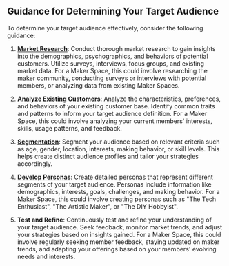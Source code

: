 ## Guidance for Determining Your Target Audience

To determine your target audience effectively, consider the following guidance:

1. [**Market Research**](https://github.com/mrthomware/MakerSpace/blob/main/MakerSpace/2.1_Determine_your_target_audience/Guidance%20for%20Determining%20your%20Target%20Audience/Market%20Research.md): Conduct thorough market research to gain insights into the demographics, psychographics, and behaviors of potential customers. Utilize surveys, interviews, focus groups, and existing market data. For a Maker Space, this could involve researching the maker community, conducting surveys or interviews with potential members, or analyzing data from existing Maker Spaces.

2. [**Analyze Existing Customers**](https://github.com/mrthomware/MakerSpace/blob/main/MakerSpace/2.1_Determine_your_target_audience/Guidance%20for%20Determining%20your%20Target%20Audience/Analyze%20Existing%20Customers.md): Analyze the characteristics, preferences, and behaviors of your existing customer base. Identify common traits and patterns to inform your target audience definition. For a Maker Space, this could involve analyzing your current members' interests, skills, usage patterns, and feedback.

3. [**Segmentation**](https://github.com/mrthomware/MakerSpace/blob/main/MakerSpace/2.1_Determine_your_target_audience/Guidance%20for%20Determining%20your%20Target%20Audience/Segmentation.md): Segment your audience based on relevant criteria such as age, gender, location, interests, making behavior, or skill levels. This helps create distinct audience profiles and tailor your strategies accordingly.

4. [**Develop Personas**](https://github.com/mrthomware/MakerSpace/blob/main/MakerSpace/2.1_Determine_your_target_audience/Guidance%20for%20Determining%20your%20Target%20Audience/Develop%20Personas.md): Create detailed personas that represent different segments of your target audience. Personas include information like demographics, interests, goals, challenges, and making behavior. For a Maker Space, this could involve creating personas such as "The Tech Enthusiast", "The Artistic Maker", or "The DIY Hobbyist".

5. **Test and Refine**: Continuously test and refine your understanding of your target audience. Seek feedback, monitor market trends, and adjust your strategies based on insights gained. For a Maker Space, this could involve regularly seeking member feedback, staying updated on maker trends, and adapting your offerings based on your members' evolving needs and interests.
